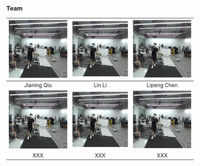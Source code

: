 ### Team

| ![](https://raw.githubusercontent.com/lipengroboticsx/lipengroboticsx.github.io/main/assets/images/ego-rgb-square.png) | ![](https://raw.githubusercontent.com/lipengroboticsx/lipengroboticsx.github.io/main/assets/images/ego-rgb-square.png) | ![](https://raw.githubusercontent.com/lipengroboticsx/lipengroboticsx.github.io/main/assets/images/ego-rgb-square.png) |
| :----------------------------------------------------------: | :----------------------------------------------------------: | :----------------------------------------------------------: |
|                         Jianing Qiu                          |                            Lin Li                            |                         Lipeng Chen                          |
| ![](https://raw.githubusercontent.com/lipengroboticsx/lipengroboticsx.github.io/main/assets/images/ego-rgb-square.png) | ![](https://raw.githubusercontent.com/lipengroboticsx/lipengroboticsx.github.io/main/assets/images/ego-rgb-square.png) | ![](https://raw.githubusercontent.com/lipengroboticsx/lipengroboticsx.github.io/main/assets/images/ego-rgb-square.png) |
|                             XXX                              |                             XXX                              |                             XXX                              |


